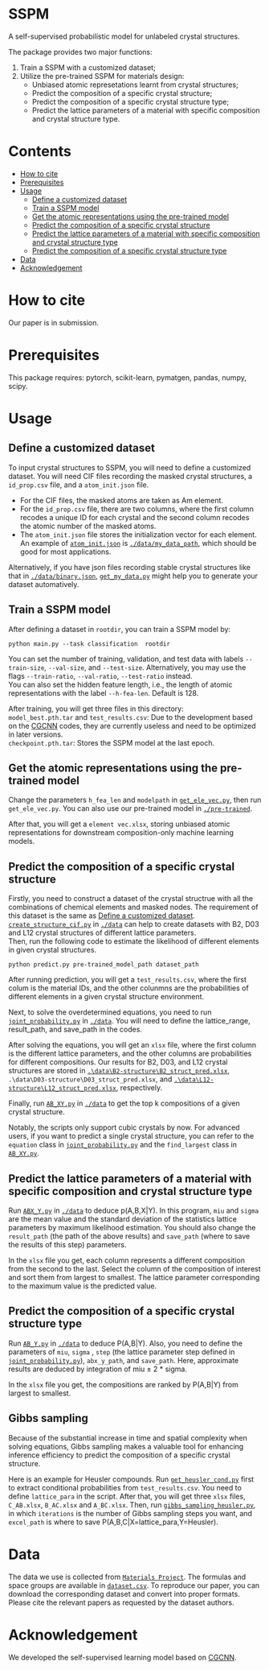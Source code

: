# SSPM
A self-supervised probabilistic model for unlabeled crystal structures.

The package provides two major functions:
1. Train a SSPM with a customized dataset;
2. Utilize the pre-trained SSPM for materials design:
   * Unbiased atomic represetations learnt from crystal structures;
   * Predict the composition of a specific crystal structure;
   * Predict the composition of a specific crystal structure type;
   * Predict the lattice parameters of a material with specific composition and crystal structure type.

# Contents
* [How to cite](https://github.com/Yidingwyd/SSPM/blob/main/README.md#how-to-cite)
* [Prerequisites](https://github.com/Yidingwyd/SSPM/tree/main?tab=readme-ov-file#prerequisites)
* [Usage](https://github.com/Yidingwyd/SSPM/tree/main?tab=readme-ov-file#usage)
  * [Define a customized dataset](https://github.com/Yidingwyd/SSPM/tree/main?tab=readme-ov-file#define-a-customized-dataset)
  * [Train a SSPM model](https://github.com/Yidingwyd/SSPM/tree/main?tab=readme-ov-file#train-a-sspm-model)
  * [Get the atomic representations using the pre-trained model](https://github.com/Yidingwyd/SSPM/tree/main?tab=readme-ov-file#get-the-atomic-representations-using-the-pre-trained-model)
  * [Predict the composition of a specific crystal structure](https://github.com/Yidingwyd/SSPM/tree/main?tab=readme-ov-file#predict-the-composition-of-a-specific-crystal-structure)
  * [Predict the lattice parameters of a material with specific composition and crystal structure type](https://github.com/Yidingwyd/SSPM/tree/main?tab=readme-ov-file#predict-the-lattice-parameters-of-a-material-with-specific-composition-and-crystal-structure-type)
  * [Predict the composition of a specific crystal structure type](https://github.com/Yidingwyd/SSPM/tree/main?tab=readme-ov-file#predict-the-composition-of-a-specific-crystal-structure-type)
* [Data](https://github.com/Yidingwyd/SSPM/tree/main?tab=readme-ov-file#data)
* [Acknowledgement](https://github.com/Yidingwyd/SSPM/tree/main?tab=readme-ov-file#acknowledgement)

# How to cite
Our paper is in submission.

# Prerequisites
This package requires: pytorch, scikit-learn, pymatgen, pandas, numpy, scipy.

# Usage
## Define a customized dataset
To input crystal structures to SSPM, you will need to define a customized dataset.
You will need CIF files recording the masked crystal structures, a `id_prop.csv` file, and a `atom_init.json` file.
* For the CIF files, the masked atoms are taken as Am element.
* For the `id_prop.csv` file, there are two columns, where the first column recodes a unique ID for each crystal and the second column recodes the atomic number of the masked atoms.
* The `atom_init.json` file stores the initialization vector for each element. An example of [`atom_init.json`](https://github.com/Yidingwyd/SSPM/blob/main/data/my_data_path/atom_init.json) is [`./data/my_data_path`](https://github.com/Yidingwyd/SSPM/tree/main/data/my_data_path), which should be good for most applications.

Alternatively, if you have json files recording stable crystal structures like that in [`./data/binary.json`](https://github.com/Yidingwyd/SSPM/blob/main/data/binary.json), [`get_my_data.py`](https://github.com/Yidingwyd/SSPM/blob/main/data/get_my_data.py) might help you to generate your dataset automatively.

## Train a SSPM model
After defining a dataset in `rootdir`, you can train a SSPM model by:
```
python main.py --task classification  rootdir
```
You can set the number of training, validation, and test data with labels `--train-size`, `--val-size`, and `--test-size`. Alternatively, you may use the flags `--train-ratio`, `--val-ratio`, `--test-ratio` instead.  
You can also set the hidden feature length, i.e., the length of atomic representations with the label `--h-fea-len`. Default is 128.

After training, you will get three files in this directory:  
`model_best.pth.tar` and `test_results.csv`: Due to the development based on the [CGCNN](https://github.com/txie-93/cgcnn) codes, they are currently useless and need to be optimized in later versions.  
`checkpoint.pth.tar`: Stores the SSPM model at the last epoch.

## Get the atomic representations using the pre-trained model
Change the parameters `h_fea_len` and `modelpath` in [`get_ele_vec.py`](https://github.com/Yidingwyd/SSPM/blob/main/get_ele_vec.py), then run `get_ele_vec.py`. You can also use our pre-trained model in [`./pre-trained`](https://github.com/Yidingwyd/SSPM/tree/main/pre-trained).

After that, you will get a `element vec.xlsx`, storing unbiased atomic representations for downstream composition-only machine learning models.

## Predict the composition of a specific crystal structure
Firstly, you need to construct a dataset of the crystal structrue with all the combinations of chemical elements and masked nodes. The requirement of this dataset is the same as [Define a customized dataset](https://github.com/Yidingwyd/SSPM/blob/main/README.md#define-a-customized-dataset).   
[`create_structure_cif.py`](https://github.com/Yidingwyd/SSPM/blob/main/data/create_structure_cif.py) in [`./data`](https://github.com/Yidingwyd/SSPM/tree/main/data) can help to create datasets with B2, D03 and L12 crystal structures of different lattice parameters.  
Then, run the following code to estimate the likelihood of different elements in given crystal structures.
```
python predict.py pre-trained_model_path dataset_path
```
After running prediction, you will get a `test_results.csv`, where the first colum is the material IDs, and the other colunmns are the probabilities of different elements in a given crystal structure environment.

Next, to solve the overdetermined equations, you need to run [`joint_probability.py`](https://github.com/Yidingwyd/SSPM/blob/main/data/joint_probability.py) in [`./data`](https://github.com/Yidingwyd/SSPM/tree/main/data). You will need to define the lattice_range, result_path, and save_path in the codes.

After solving the equations, you will get an `xlsx` file, where the first column is the different lattice parameters, and the other columns are probabilities for different compositions. Our results for B2, D03, and L12 crystal structures are stored in [`.\data\B2-structure\B2_struct_pred.xlsx`](https://github.com/Yidingwyd/SSPM/blob/main/data/B2-structure/B2_struct_pred.xlsx), `.\data\D03-structure\D03_struct_pred.xlsx`, and [`.\data\L12-structure\L12_struct_pred.xlsx`](https://github.com/Yidingwyd/SSPM/blob/main/data/L12-structure/L12_struct_pred.xlsx), respectively.

Finally, run [`AB_XY.py`](https://github.com/Yidingwyd/SSPM/blob/main/data/AB_XY.py) in [`./data`](https://github.com/Yidingwyd/SSPM/tree/main/data) to get the top k compositions of a given crystal structure.

Notably, the scripts only support cubic crystals by now. For advanced users, if you want to predict a single crystal structure, you can refer to the `equation` class in [`joint_probability.py`](https://github.com/Yidingwyd/SSPM/blob/main/data/joint_probability.py) and the `find_largest` class in [`AB_XY.py`](https://github.com/Yidingwyd/SSPM/blob/main/data/AB_XY.py).   

## Predict the lattice parameters of a material with specific composition and crystal structure type
Run [`ABX_Y.py`](https://github.com/Yidingwyd/SSPM/blob/main/data/ABX_Y.py) in [`./data`](https://github.com/Yidingwyd/SSPM/tree/main/data) to deduce p(A,B,X|Y). In this program, `miu` and `sigma` are the mean value and the standard deviation of the statistics lattice parameters by maximum likelihood estimation. You should also change the `result_path` (the path of the above results) and `save_path` (where to save the results of this step) parameters.

In the `xlsx` file you get, each column represents a different composition from the second to the last. Select the column of the composition of interest and sort them from largest to smallest. The lattice parameter corresponding to the maximum value is the predicted value.

## Predict the composition of a specific crystal structure type
Run [`AB_Y.py`](https://github.com/Yidingwyd/SSPM/blob/main/data/AB_Y.py) in [`./data`](https://github.com/Yidingwyd/SSPM/tree/main/data) to deduce P(A,B|Y). Also, you need to define the parameters of `miu`, `sigma` , `step` (the lattice parameter step defined in [`joint_probability.py`](https://github.com/Yidingwyd/SSPM/blob/main/data/joint_probability.py)), `abx_y_path`, and `save_path`. Here, approximate results are deduced by integration of miu ± 2 * sigma.

In the `xlsx` file you get, the compositions are ranked by P(A,B|Y) from largest to smallest.

## Gibbs sampling
Because of the substantial increase in time and spatial complexity when solving equations, Gibbs sampling makes a valuable tool for enhancing inference efficiency to predict the composition of a specific crystal structure.

Here is an example for Heusler compounds. Run [`get_heusler_cond.py`](https://github.com/Yidingwyd/SSPM/blob/main/data/get_heusler_cond.py) first to extract conditional probabilities from `test_results.csv`. You need to define `lattice_para` in the script. After that, you will get three `xlsx` files, `C_AB.xlsx`, `B_AC.xlsx` and `A_BC.xlsx`. Then, run [`gibbs_sampling_heusler.py`](https://github.com/Yidingwyd/SSPM/blob/main/data/gibbs_sampling_heusler.py), in which `iterations` is the number of Gibbs sampling steps you want, and `excel_path` is where to save P(A,B,C|X=lattice_para,Y=Heusler). 

# Data
The data we use is collected from [`Materials Project`](https://next-gen.materialsproject.org/). The formulas and space groups are available in [`dataset.csv`](https://github.com/Yidingwyd/SSPM/blob/main/data/dataset.csv). To reproduce our paper, you can download the corresponding dataset and convert into proper formats. Please cite the relevant papers as requested by the dataset authors.

# Acknowledgement
We developed the self-supervised learning model based on [CGCNN](https://github.com/txie-93/cgcnn).
